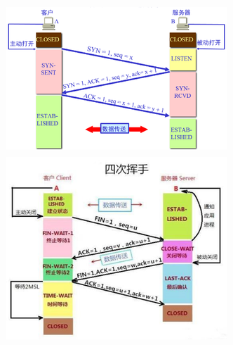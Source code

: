 ![握手三次](%E7%BD%91%E7%BB%9C%E5%8D%8F%E8%AE%AE.assets/%E6%8F%A1%E6%89%8B%E4%B8%89%E6%AC%A1.png)



![img](%E7%BD%91%E7%BB%9C%E5%8D%8F%E8%AE%AE.assets/48540923dd54564e5260495ce0006487d0584fb6.jpeg)

